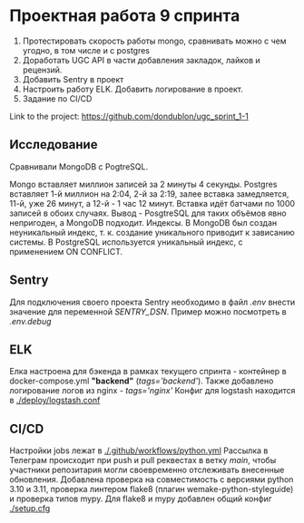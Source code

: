 # Проектная работа 9 спринта

1. Протестировать скорость работы mongo, сравнивать можно с чем угодно, в том числе и с postgres
2. Доработать UGC API в части добавления закладок, лайков и рецензий.
3. Добавить Sentry в проект
4. Настроить работу ELK. Добавить логирование в проект.
5. Задание по CI/CD

Link to the project: https://github.com/dondublon/ugc_sprint_1-1

## Исследование

Сравнивали MongoDB c PogtreSQL.

Mongo вставляет миллион записей за 2 минуты 4 секунды. Postgres вставляет 1-й миллион на 2:04, 2-й за 2:19, залее вставка замедляется, 11-й, уже 26 минут, а 12-й - 1 час 12 минут. Вставка идёт батчами по 1000 записей в обоих случаях. 
Вывод - PosgtreSQL для таких объёмов явно непригоден, а MongoDB подходит.
Индексы. В MongoDB был создан неуникальный индекс, т. к. создание уникального приводит к зависанию системы. В PostgreSQL используется уникальный индекс, с применением ON CONFLICT.

## Sentry

Для подключения своего проекта Sentry необходимо в файл _.env_ внести значение для переменной _SENTRY_DSN_. Пример можно посмотреть в _.env.debug_

## ELK

Елка настроена для бэкенда в рамках текущего спринта - контейнер в docker-compose.yml **"backend"** (_tags='backend'_).
Также добавлено логирование логов из nginx - _tags='nginx'_
Конфиг для logstash находится в [./deploy/logstash.conf]()

## CI/CD

Настройки jobs лежат в [./.github/workflows/python.yml]()
Рассылка в Телеграм происходит при push и pull реквестах в ветку _main_, чтобы участники репозитария могли своевременно отслеживать внесенные обновления.
Добавлена проверка на совместимость с версиями python 3.10 и 3.11, проверка линтером flake8 (плагин wemake-python-styleguide) и проверка типов mypy.
Для flake8 и mypy добавлен общий конфиг [./setup.cfg]()